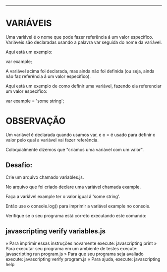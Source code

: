 -------------------
# VARIÁVEIS

Uma variável é o nome que pode fazer referência á um valor específico. Variáveis são declaradas usando a palavra var seguida do nome da variável.

Aqui está um exemplo:

var example;

A variável acima foi declarada, mas ainda não foi definida (ou seja, ainda não faz referência á um valor específico).

Aqui está um exemplo de como definir uma variável, fazendo ela referenciar um valor específico:

var example = 'some string';

# OBSERVAÇÃO

Um variável é declarada quando usamos var, e o = é usado para definir o valor pelo qual a variável vai fazer referência.

Coloquialmente dizemos que "criamos uma variável com um valor".

## Desafio:

Crie um arquivo chamado variables.js.

No arquivo que foi criado declare uma variável chamada example.

Faça a variável example ter o valor igual á 'some string'.

Então use o console.log() para imprimir a variável example no console.

Verifique se o seu programa está correto executando este comando:

## javascripting verify variables.js


 » Para imprimir essas instruções novamente execute: javascripting print
 » Para executar seu programa em um ambiente de testes execute: javascripting run program.js
 » Para que seu programa seja avaliado execute: javascripting verify program.js
 » Para ajuda, execute: javascripting help
